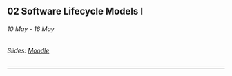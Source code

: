 ## 02 Software Lifecycle Models I

###### 10 May - 16 May

###### Slides: [Moodle](https://www.moodle.tum.de/mod/resource/view.php?id=577450)

---




